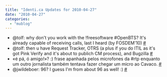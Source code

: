 ```yaml
---
title: "Identi.ca Updates for 2010-04-27"
date: "2010-04-27"
categories: 
  - "mublog"
---
```


- @tolf: why don't you work with the !freesoftware #OpenBTS? It's already capable of receiving calls, last I heard (by FOSDEM'10) [#](http://identi.ca/notice/30161480)
- @tolf: then u have Request Tracker, OTRS (a plus if you do ITIL as it's got Pink Verify and it's about to publich CM process), and Bugzilla [#](http://identi.ca/notice/30163153)
- «é pá, ó amigo!»? :) frase apanhada pelos microfones da #rtp enquanto um outro jornalista também tentava fazer chegar um micro ao Cavaco. [#](http://identi.ca/notice/30232666)
- @jwildeboer: 96? I guess I'm from about 96 as well! :) [#](http://identi.ca/notice/30236467)
